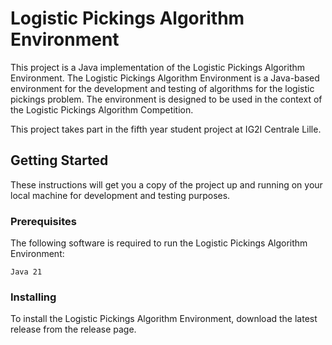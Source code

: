 # Logistic Pickings Algorithm Environment

This project is a Java implementation of the Logistic Pickings Algorithm Environment. 
The Logistic Pickings Algorithm Environment is a Java-based environment for the development and testing of algorithms for the logistic pickings problem. 
The environment is designed to be used in the context of the Logistic Pickings Algorithm Competition.

This project takes part in the fifth year student project at IG2I Centrale Lille.

## Getting Started

These instructions will get you a copy of the project up and running on your local machine for development and testing purposes.

### Prerequisites

The following software is required to run the Logistic Pickings Algorithm Environment:

```
Java 21
```

### Installing

To install the Logistic Pickings Algorithm Environment, download the latest release from the release page.